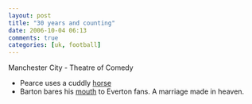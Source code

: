 ```yaml
---
layout: post
title: "30 years and counting"
date: 2006-10-04 06:13
comments: true
categories: [uk, football]
---
```

<p>
Manchester City - Theatre of Comedy
<ul>
<li>Pearce uses a cuddly <a href="http://news.bbc.co.uk/sport1/hi/funny_old_game/5377112.stm">horse</a></li>
<li>Barton bares his <a href="http://news.bbc.co.uk/sport1/hi/football/teams/m/man_city/5395778.stm">mouth</a> to Everton fans. A marriage made in heaven.</li>
</ul>
</p>
